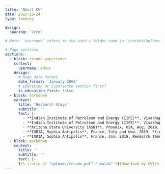 ```yaml
---
title: 'Short CV'
date: 2023-10-24
type: landing

design:
  spacing: '2rem'

# Note: `username` refers to the user's folder name in `content/authors/`

# Page sections
sections:
  - block: resume-experience
    content:
      username: admin
    design:
      # Hugo date format
      date_format: 'January 2006'
      # Education or Experience section first?
      is_education_first: false
  - block: markdown
    content:
      title: 'Research Stays'
      subtitle: ''
      text: |-
        - **Indian Institute of Petroleum and Energy (IIPE)**, Visakhapatnam, India, Feb. 2025, *financed by Paired Early Career Fellowship in Applied Research (PECFAR), Indo-German Science & Technology Centre (IGSTC, BMBF)*
        - **Indian Institute of Petroleum and Energy (IIPE)**, Visakhapatnam, India, Feb.-Mar. 2024, *financially supported by IIPE*
        - **Arizona State University (ASU)**, Phoenix, USA, Aug. 2019, *financially supported by DAAD-PPP USA*
        - **INRIA, Sophia Antipolis**, France, July and Nov. 2019, *financially supported by DAAD France and PHC Procope*
        - **INRIA, Sophia Antipolis**, France, Jan. 2019, Research Tandem, *financially supported by DAAD within the IPID4all program*
  - block: markdown
    content:
      title: ''
      subtitle: ''
      text: |-
      {{% staticref "uploads/resume.pdf" "newtab" %}}Download my CV{{% /staticref %}}
---
```

